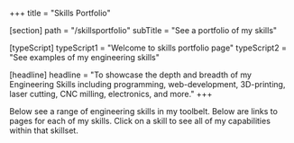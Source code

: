 +++
title = "Skills Portfolio"

[section]
path = "/skillsportfolio"
subTitle = "See a portfolio of my skills"

[typeScript] 
typeScript1 = "Welcome to skills portfolio page" 
typeScript2 = "See examples of my engineering skills"

[headline]
headline = "To showcase the depth and breadth of my Engineering Skills including programming, web-development, 3D-printing, laser cutting, CNC milling, electronics, and more."
+++

Below see a range of engineering skills in my toolbelt. Below are links to pages for each of my skills. Click on a skill to see all of my capabilities within that skillset.
